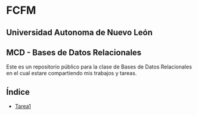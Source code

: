 # FCFM
## Universidad Autonoma de Nuevo León 

## MCD - Bases de Datos Relacionales

Este es un repositorio público para la clase de Bases de Datos Relacionales en el cual estare compartiendo mis trabajos y tareas. 

## Índice 
- [Tarea1](Tarea1/hola.md)